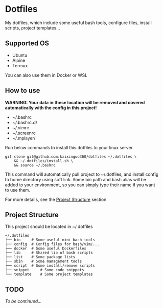 Dotfiles
=======

My dotfiles, which include some useful bash tools, configure files, install scripts, project templates...

## Supported OS

- Ubuntu
- Alpine
- Termux

You can also use them in Docker or WSL

## How to use

**WARNING: Your data in these location will be removed and covered automatically with the config in this project!**
- ~/.bashrc
- ~/.bashrc.d/
- ~/.vimrc
- ~/.screenrc
- ~/.mplayer/

Run below commands to install this dotfiles to your linux server.

```
git clone git@github.com:kaixinguo360/dotfiles ~/.dotfiles \
    && ~/.dotfiles/install.sh \
    && source ~/.bashrc
```

This command will automatically pull project to ~/.dotfiles, and install config to home directory using soft link. Some bin path and bash alias will be added to your environment, so you can simply type their name if you want to use them.

For more details, see the [Project Structure](#project-structure) section.

## Project Structure

This project should be located in ~/.dotfiles

```
~/.dotfiles
├── bin     # Some useful mini bash tools
├── config  # Config files for bash/vim/...
├── docker  # Some useful Dockerfiles
├── lib     # Shared lib of bash scripts
├── list    # Some package lists
├── sbin    # Some management tools
├── script  # Some install/remove scripts
├── snippet     # Some code snippets
└── template    # Some project templates
```

## TODO

*To be continued...*
